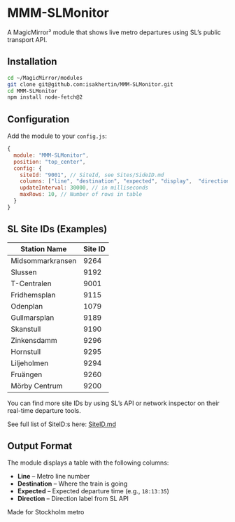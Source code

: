 # MMM-SLMonitor

A MagicMirror² module that shows live metro departures using SL’s public transport API.

##  Installation

```bash
cd ~/MagicMirror/modules
git clone git@github.com:isakhertin/MMM-SLMonitor.git
cd MMM-SLMonitor
npm install node-fetch@2
```

##  Configuration

Add the module to your `config.js`:

```js
{
  module: "MMM-SLMonitor",
  position: "top_center",
  config: {
    siteId: "9001", // SiteId, see Sites/SideID.md
    columns: ["line", "destination", "expected", "display",  "direction"], // columns that will be shown
    updateInterval: 30000, // in milliseconds
    maxRows: 10, // Number of rows in table
  }
}
```

## SL Site IDs (Examples)

| Station Name        | Site ID |
|---------------------|---------|
| Midsommarkransen    | 9264    |
| Slussen             | 9192    |
| T-Centralen         | 9001    |
| Fridhemsplan        | 9115    |
| Odenplan            | 1079    |
| Gullmarsplan        | 9189    |
| Skanstull           | 9190    |
| Zinkensdamm         | 9296    |
| Hornstull           | 9295    |
| Liljeholmen         | 9294    |
| Fruängen            | 9260    |
| Mörby Centrum       | 9200    |

You can find more site IDs by using SL’s API or network inspector on their real-time departure tools.

See full list of SiteID:s here:  [SiteID.md](Sites/SiteID.md)

##  Output Format

The module displays a table with the following columns:
- **Line** – Metro line number
- **Destination** – Where the train is going
- **Expected** – Expected departure time (e.g., `18:13:35`)
- **Direction** – Direction label from SL API

Made for Stockholm metro 
